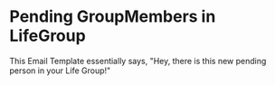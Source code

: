 # Pending GroupMembers in LifeGroup
This Email Template essentially says, "Hey, there is this new pending person in your Life Group!"